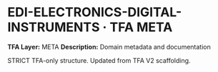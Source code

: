 # EDI-ELECTRONICS-DIGITAL-INSTRUMENTS · TFA META

**TFA Layer:** META
**Description:** Domain metadata and documentation

STRICT TFA-only structure. Updated from TFA V2 scaffolding.
